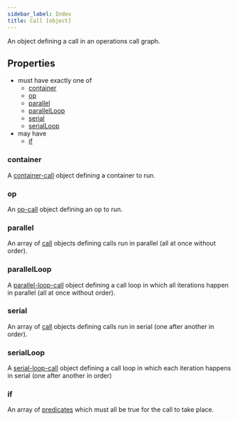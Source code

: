 ```yaml
---
sidebar_label: Index
title: Call [object]
---
```


An object defining a call in an operations call graph.

## Properties
- must have exactly one of
  - [container](#container/index)
  - [op](#op)
  - [parallel](#parallel)
  - [parallelLoop](#parallelloop)
  - [serial](#serial)
  - [serialLoop](#serialloop)
- may have
  - [if](#if)

### container
A [container-call](container/index) object defining a container to run.

### op
An [op-call](op) object defining an op to run.

### parallel
An array of [call](index) objects defining calls run in parallel (all at once without order).

### parallelLoop
A [parallel-loop-call](parallel-loop) object defining a call loop in which all iterations happen in parallel (all at once without order).

### serial
An array of [call](index) objects defining calls run in serial (one after another in order).

### serialLoop
A [serial-loop-call](serial-loop) object defining a call loop in which each iteration happens in serial (one after another in order)

### if
An array of [predicates](predicate) which must all be true for the call to take place.
